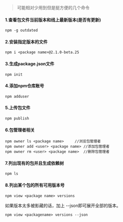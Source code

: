 > 可能相对少用到但是挺方便的几个命令 

#### 1.查看包文件当前版本和线上最新版本(是否有更新) 

```
npm -g outdated
```


#### 2.安装指定版本的文件

```
npm i <package name>@2.1.0-beta.25
```

#### 3.生成package.json文件

```
npm init
```

#### 4.添加npm仓库账号

```
npm adduser
```

#### 5.上传包文件

```
npm publish
```

#### 6.包管理者相关

```
npm owner ls <package name>     //浏览包管理者
npm owner add <user> <package name> //添加包管理者 
npm owner rm <user> <package name>  //删除包管理者 
```

#### 7.列出现有的包并且生成依赖树

```
npm ls
```

#### 8.列出某个包的所有可用版本号
```
npm view <package name> versions
```
如果版本太多被影藏的话，加上 --json即可展开全部的版本。
```
npm view <packagename> versions --json
```

